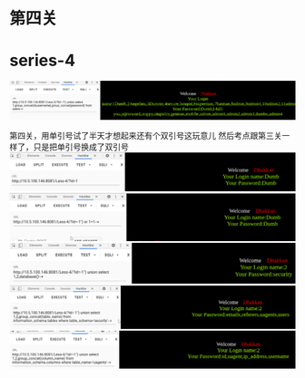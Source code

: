 # 第四关
# series-4
![image](./images/image23.png)

第四关，用单引号试了半天才想起来还有个双引号这玩意儿
然后考点跟第三关一样了，只是把单引号换成了双引号
![image](./images/image24.png)
![image](./images/image25.png)
![image](./images/image26.png)
![image](./images/image27.png)
![image](./images/image28.png)
